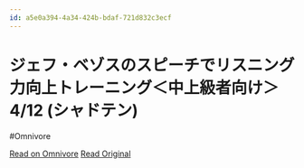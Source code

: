 ```yaml
---
id: a5e0a394-4a34-424b-bdaf-721d832c3ecf
---
```


# ジェフ・ベゾスのスピーチでリスニング力向上トレーニング＜中上級者向け＞4/12 (シャドテン)
#Omnivore

[Read on Omnivore](https://omnivore.app/me/https-l-smartnews-com-k-vcw-t-190f00cb5e2)
[Read Original](https://www.smartnews.com/sp/4707539567006191386?placement=article-preview)

